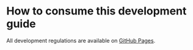 # How to consume this development guide

All development regulations are available on [GitHub Pages](https://uhs-software-engineering-club.github.io/).